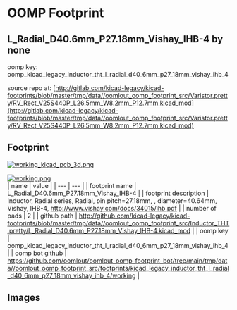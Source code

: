 # OOMP Footprint  
## L_Radial_D40.6mm_P27.18mm_Vishay_IHB-4  by none  
  
oomp key: oomp_kicad_legacy_inductor_tht_l_radial_d40_6mm_p27_18mm_vishay_ihb_4  
  
source repo at: [http://gitlab.com/kicad-legacy/kicad-footprints/blob/master/tmp/data//oomlout_oomp_footprint_src/Varistor.pretty/RV_Rect_V25S440P_L26.5mm_W8.2mm_P12.7mm.kicad_mod](http://gitlab.com/kicad-legacy/kicad-footprints/blob/master/tmp/data//oomlout_oomp_footprint_src/Varistor.pretty/RV_Rect_V25S440P_L26.5mm_W8.2mm_P12.7mm.kicad_mod)  
## Footprint  
  
[![working_kicad_pcb_3d.png](working_kicad_pcb_3d_600.png)](working_kicad_pcb_3d.png)  
  
[![working.png](working_600.png)](working.png)  
| name | value | 
| --- | --- | 
| footprint name | L_Radial_D40.6mm_P27.18mm_Vishay_IHB-4 | 
| footprint description | Inductor, Radial series, Radial, pin pitch=27.18mm, , diameter=40.64mm, Vishay, IHB-4, http://www.vishay.com/docs/34015/ihb.pdf | 
| number of pads | 2 | 
| github path | http://github.com/kicad-legacy/kicad-footprints/blob/master/tmp/data//oomlout_oomp_footprint_src/Inductor_THT.pretty/L_Radial_D40.6mm_P27.18mm_Vishay_IHB-4.kicad_mod | 
| oomp key | oomp_kicad_legacy_inductor_tht_l_radial_d40_6mm_p27_18mm_vishay_ihb_4 | 
| oomp bot github | https://github.com/oomlout/oomlout_oomp_footprint_bot/tree/main/tmp/data//oomlout_oomp_footprint_src/footprints/kicad_legacy_inductor_tht_l_radial_d40_6mm_p27_18mm_vishay_ihb_4/working | 
## Images  
